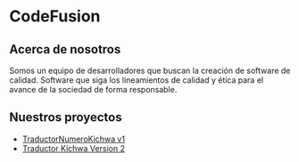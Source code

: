 # CodeFusion

## Acerca de nosotros

Somos un equipo de desarrolladores que buscan la creación de software de calidad. Software que siga los lineamientos de calidad y ética para el avance de la sociedad de forma responsable.

## Nuestros proyectos
- [TraductorNumeroKichwa v1](https://github.com/SLeonCamacho/CalidadCodeFusion/tree/0c2485284cc24fb4e4c5daf6d93372567ab88129/Deber3Grupal-EscribirProbarYDepurarUnCodigo)
- [Traductor Kichwa Version 2](https://github.com/SLeonCamacho/CalidadCodeFusion/tree/7d28277916edf409d62b1dc2f4956ff03767e536/Proyecto-Traductor-Kichwa-Version-2)
